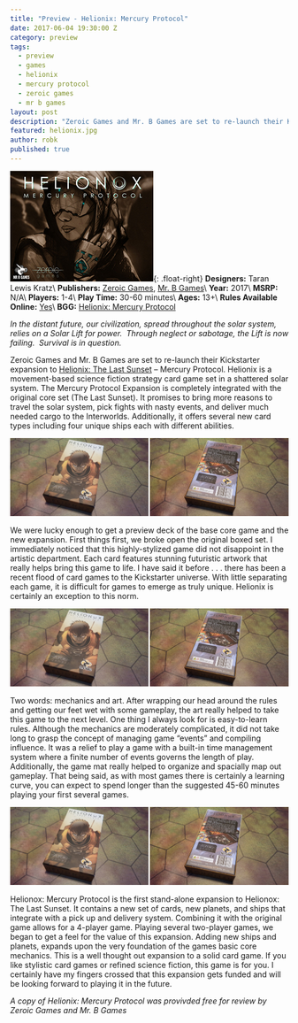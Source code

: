 ```yaml
---
title: "Preview - Helionix: Mercury Protocol"
date: 2017-06-04 19:30:00 Z
category: preview
tags:
  - preview
  - games
  - helionix
  - mercury protocol
  - zeroic games
  - mr b games
layout: post
description: "Zeroic Games and Mr. B Games are set to re-launch their Kickstarter expansion to Helionix: The Last Sunset – Mercury Protocol."
featured: helionix.jpg                                                                         
author: robk
published: true
---
```


![Helionix: Mercury Protocol](/images/helionix/cover.jpg){: .float-right}
**Designers:** Taran Lewis Kratz\\
**Publishers:** [Zeroic Games](http://zeroicgames.com), [Mr. B Games](http://www.mrbgames.com)\\
**Year:** 2017\\
**MSRP:** N/A\\
**Players:** 1-4\\
**Play Time:** 30-60 minutes\\
**Ages:** 13+\\
**Rules Available Online:** [Yes](http://zeroicgames.com/helionox-rules/)\\
**BGG:** [Helionix: Mercury Protocol](https://boardgamegeek.com/boardgame/196104/helionox-mercury-protocol)

*In the distant future, our civilization, spread throughout the solar system, relies on a Solar Lift for power.  Through neglect or sabotage, the Lift is now failing.  Survival is in question.*

Zeroic Games and Mr. B Games are set to re-launch their Kickstarter expansion to [Helionix: The Last Sunset](https://boardgamegeek.com/boardgame/176980/helionox-last-sunset) – Mercury Protocol. Helionix is a movement-based science fiction strategy card game set in a shattered solar system. The Mercury Protocol Expansion is completely integrated with the original core set (The Last Sunset). It promises to bring more reasons to travel the solar system, pick fights with nasty events, and deliver much needed cargo to the Interworlds. Additionally, it offers several new card types including four unique ships each with different abilities.

![Helionix: Mercury Protocol](/images/Helionix/helionix1.jpg)

We were lucky enough to get a preview deck of the base core game and the new expansion. First things first, we broke open the original boxed set. I immediately noticed that this highly-stylized game did not disappoint in the artistic department. Each card features stunning futuristic artwork that really helps bring this game to life. I have said it before . . . there has been a recent flood of card games to the Kickstarter universe. With little separating each game, it is difficult for games to emerge as truly unique. Helionix is certainly an exception to this norm.

![Helionix: Mercury Protocol](/images/Helionix/helionix1.jpg)

Two words: mechanics and art. After wrapping our head around the rules and getting our feet wet with some gameplay, the art really helped to take this game to the next level. One thing I always look for is easy-to-learn rules. Although the mechanics are moderately complicated, it did not take long to grasp the concept of managing game “events” and compiling influence. It was a relief to play a game with a built-in time management system where a finite number of events governs the length of play. Additionally, the game mat really helped to organize and spacially map out gameplay. That being said, as with most games there is certainly a learning curve, you can expect to spend longer than the suggested 45-60 minutes playing your first several games.

![Helionix: Mercury Protocol](/images/Helionix/helionix1.jpg)

Helionox: Mercury Protocol is the first stand-alone expansion to Helionox: The Last Sunset. It contains a new set of cards, new planets, and ships that integrate with a pick up and delivery system. Combining it with the original game allows for a 4-player game. Playing several two-player games, we began to get a feel for the value of this expansion. Adding new ships and planets, expands upon the very foundation of the games basic core mechanics. This is a well thought out expansion to a solid card game. If you like stylistic card games or refined science fiction, this game is for you. I certainly have my fingers crossed that this expansion gets funded and will be looking forward to playing it in the future.

*A copy of Helionix: Mercury Protocol was provivded free for review by Zeroic Games and Mr. B Games*
